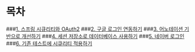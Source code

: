 
목차
====
###[1. 스프링 시큐리티와 OAuth2](./1.스프링%20시큐리티와%20OAuth.md)
###[2. 구글 로그인 연동하기](./2.구글%20로그인%20연동하기.md)
###[3. 어노테이션 기반으로 개선하기](./3.어노테이션%20기반으로%20개선하기.md)
###[4. 세션 저장소로 데이터베이스 사용하기](./4.세션%20저장소로데이터베이스사용하기.md)
###[5. 네이버 로그인](./5.네이버%20로그인.md)
###[6. 기존 테스트에 시큐리티 적용하기](./6.기존%20테스트에%20시큐리티%20적용하기.md)
